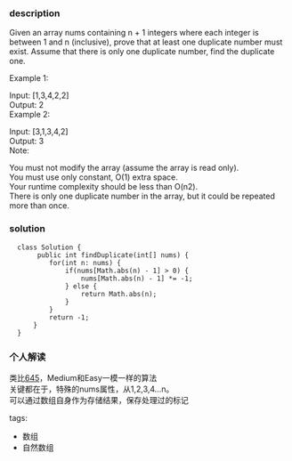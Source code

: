 ### description    
  Given an array nums containing n + 1 integers where each integer is between 1 and n (inclusive), prove that at least one duplicate number must exist. Assume that there is only one duplicate number, find the duplicate one.  
    
  Example 1:  
    
  Input: [1,3,4,2,2]  
  Output: 2  
  Example 2:  
    
  Input: [3,1,3,4,2]  
  Output: 3  
  Note:  
    
  You must not modify the array (assume the array is read only).  
  You must use only constant, O(1) extra space.  
  Your runtime complexity should be less than O(n2).  
  There is only one duplicate number in the array, but it could be repeated more than once.  
### solution    
```    
  class Solution {  
       public int findDuplicate(int[] nums) {  
          for(int n: nums) {  
              if(nums[Math.abs(n) - 1] > 0) {  
                  nums[Math.abs(n) - 1] *= -1;  
              } else {  
                  return Math.abs(n);  
              }  
          }  
          return -1;  
      }  
  }  
```    
    
### 个人解读    
  类比[645](645_Set%20Mismatch%20(Easy).md)，Medium和Easy一模一样的算法  
  关键都在于，特殊的nums属性，从1,2,3,4...n。  
  可以通过数组自身作为存储结果，保存处理过的标记  
    
tags:    
  -   数组    
  -   自然数组     
